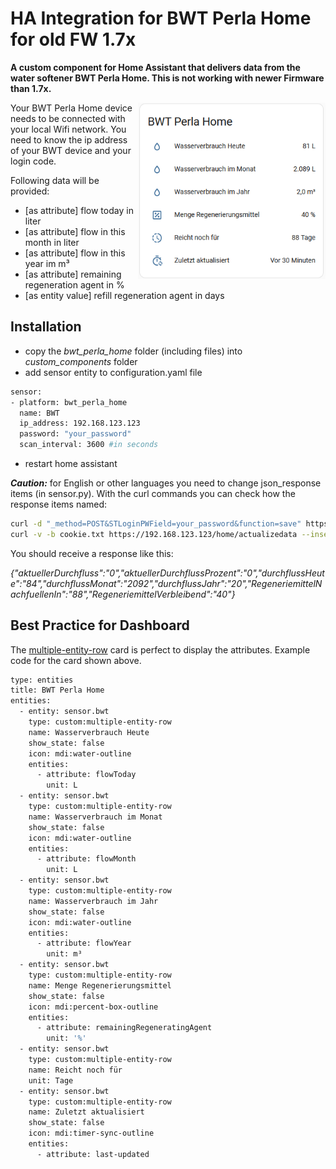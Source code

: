 # HA Integration for BWT Perla Home for old FW 1.7x

**A custom component for Home Assistant that delivers data from the water softener BWT Perla Home. This is not working with newer Firmware than 1.7x.**

<img src="images/bwt_gui.png" alt="drawing" width="300" align="right"/> 

Your BWT Perla Home device needs to be connected with your local Wifi network. You need to know the ip address of your BWT device and your login code.

Following data will be provided:

* [as attribute]		flow today in liter
* [as attribute]		flow in this month in liter
* [as attribute]		flow in this year im m³
* [as attribute]		remaining regeneration agent in %
* [as entity value]		refill regeneration agent in days

## Installation
 * copy the *bwt_perla_home* folder (including files) into *custom_components* folder
 * add sensor entity to configuration.yaml file
 ```bash
 sensor:
 - platform: bwt_perla_home
   name: BWT
   ip_address: 192.168.123.123
   password: "your_password"
   scan_interval: 3600 #in seconds
 ```
 
 * restart home assistant

***Caution:*** for English or other languages you need to change json_response items (in sensor.py).
With the curl commands you can check how the response items named:

```bash
curl -d "_method=POST&STLoginPWField=your_password&function=save" https://192.168.123.123/users/login -c cookie.txt --insecure --verbose
curl -v -b cookie.txt https://192.168.123.123/home/actualizedata --insecure
```

You should receive a response like this:

*{"aktuellerDurchfluss":"0","aktuellerDurchflussProzent":"0","durchflussHeute":"84","durchflussMonat":"2092","durchflussJahr":"20","RegeneriemittelNachfuellenIn":"88","RegeneriemittelVerbleibend":"40"}*

## Best Practice for Dashboard
The [multiple-entity-row](https://github.com/benct/lovelace-multiple-entity-row) card is perfect to display the attributes.
Example code for the card shown above.

```bash
type: entities
title: BWT Perla Home
entities:
  - entity: sensor.bwt
    type: custom:multiple-entity-row
    name: Wasserverbrauch Heute
    show_state: false
    icon: mdi:water-outline
    entities:
      - attribute: flowToday
        unit: L
  - entity: sensor.bwt
    type: custom:multiple-entity-row
    name: Wasserverbrauch im Monat
    show_state: false
    icon: mdi:water-outline
    entities:
      - attribute: flowMonth
        unit: L
  - entity: sensor.bwt
    type: custom:multiple-entity-row
    name: Wasserverbrauch im Jahr
    show_state: false
    icon: mdi:water-outline
    entities:
      - attribute: flowYear
        unit: m³
  - entity: sensor.bwt
    type: custom:multiple-entity-row
    name: Menge Regenerierungsmittel
    show_state: false
    icon: mdi:percent-box-outline
    entities:
      - attribute: remainingRegeneratingAgent
        unit: '%'
  - entity: sensor.bwt
    type: custom:multiple-entity-row
    name: Reicht noch für
    unit: Tage
  - entity: sensor.bwt
    type: custom:multiple-entity-row
    name: Zuletzt aktualisiert
    show_state: false
    icon: mdi:timer-sync-outline
    entities:
      - attribute: last-updated
 ```